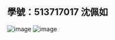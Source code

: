 ## 學號：513717017 沈佩如

![image](https://github.com/user-attachments/assets/71c66a09-51e6-4d1d-97c8-2191a8d77408)
![image](https://github.com/user-attachments/assets/d3f4c34b-beac-4fcf-9b2c-8854220105dc)
